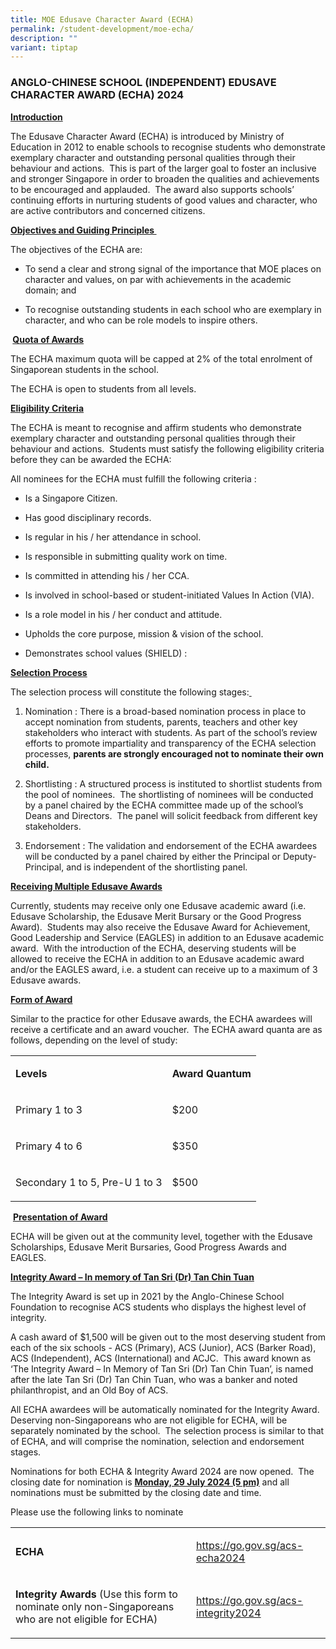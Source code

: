 ```yaml
---
title: MOE Edusave Character Award (ECHA)
permalink: /student-development/moe-echa/
description: ""
variant: tiptap
---
```

<h3>ANGLO-CHINESE SCHOOL (INDEPENDENT) EDUSAVE CHARACTER AWARD (ECHA) 2024</h3>
<p><strong><u>Introduction</u>&nbsp;</strong>
</p>
<p>The Edusave Character Award (ECHA) is introduced by Ministry of Education
in 2012 to enable schools to recognise students who demonstrate exemplary
character and outstanding personal qualities through their behaviour and
actions. &nbsp;This is part of the larger goal to foster an inclusive and
stronger Singapore in order to broaden the qualities and achievements to
be encouraged and applauded. &nbsp;The award also supports schools’ continuing
efforts in nurturing students of good values and character, who are active
contributors and concerned citizens.<strong>&nbsp;</strong>
</p>
<p><strong><u>Objectives and Guiding Principles </u></strong>&nbsp;</p>
<p>The objectives of the ECHA are:&nbsp;</p>
<ul data-tight="true" class="tight">
<li>
<p>To send a clear and strong signal of the importance that MOE places on
character and values, on par with achievements in the academic domain;
and&nbsp;</p>
</li>
<li>
<p>To recognise outstanding students in each school who are exemplary in
character, and who can be role models to inspire others.</p>
</li>
</ul>
<p><strong>&nbsp;<u>Quota of Awards</u></strong>&nbsp;</p>
<p>The ECHA maximum quota will be capped at 2% of the total enrolment of
Singaporean students in the school.&nbsp;</p>
<p>The ECHA is open to students from all levels.<strong>&nbsp;</strong>
</p>
<p><strong><u>Eligibility Criteria</u></strong>&nbsp;</p>
<p>The ECHA is meant to recognise and affirm students who demonstrate exemplary
character and outstanding personal qualities through their behaviour and
actions.&nbsp; Students must satisfy the following eligibility criteria
before they can be awarded the ECHA:<strong>&nbsp;</strong>
</p>
<p>All nominees for the ECHA must fulfill the following criteria :&nbsp;&nbsp;</p>
<ul data-tight="true" class="tight">
<li>
<p>Is a Singapore Citizen.</p>
</li>
<li>
<p>Has good disciplinary records.</p>
</li>
<li>
<p>Is regular in his / her attendance in school.</p>
</li>
<li>
<p>Is responsible in submitting quality work on time.</p>
</li>
<li>
<p>Is committed in attending his / her CCA.</p>
</li>
<li>
<p>Is involved in school-based or student-initiated Values In Action (VIA).</p>
</li>
<li>
<p>Is a role model in his / her conduct and attitude.</p>
</li>
<li>
<p>Upholds the core purpose, mission &amp; vision of the school.</p>
</li>
<li>
<p>Demonstrates school values (SHIELD) :<strong><u> <br></u></strong>
</p>
</li>
</ul>
<p><strong><u>Selection Process</u></strong>&nbsp;</p>
<p>The selection process will constitute the following stages:<u>&nbsp;</u>
</p>
<ol>
<li>
<p>Nomination : There is a broad-based nomination process in place to accept
nomination from students, parents, teachers and other key stakeholders
who interact with students. As part of the school’s review efforts to promote
impartiality and transparency of the ECHA selection processes, <strong>parents are strongly encouraged not to nominate their own child.</strong>
</p>
</li>
</ol>
<ol start="2">
<li>
<p>Shortlisting : A structured process is instituted to shortlist students
from the pool of nominees.&nbsp; The shortlisting of nominees will be conducted
by a panel chaired by the ECHA committee made up of the school’s Deans
and Directors.&nbsp; The panel will solicit feedback from different key
stakeholders.</p>
</li>
</ol>
<ol start="3">
<li>
<p>Endorsement : The validation and endorsement of the ECHA awardees will
be conducted by a panel chaired by either the Principal or Deputy-Principal,
and is independent of the shortlisting panel.&nbsp;&nbsp;<strong> <br></strong>
</p>
</li>
</ol>
<p><strong><u>Receiving Multiple Edusave Awards</u></strong>&nbsp;</p>
<p>Currently, students may receive only one Edusave academic award (i.e.
Edusave Scholarship, the Edusave Merit Bursary or the Good Progress Award).&nbsp;
Students may also receive the Edusave Award for Achievement, Good Leadership
and Service (EAGLES) in addition to an Edusave academic award.&nbsp; With
the introduction of the ECHA, deserving students will be allowed to receive
the ECHA in addition to an Edusave academic award and/or the EAGLES award,
i.e. a student can receive up to a maximum of 3 Edusave awards.</p>
<p><strong><u>Form of Award</u></strong>&nbsp;</p>
<p>Similar to the practice for other Edusave awards, the ECHA awardees will
receive a certificate and an award voucher.<strong>&nbsp; </strong>The
ECHA award quanta are as follows, depending on the level of study:&nbsp;</p>
<table style="minWidth: 50px">
<colgroup>
<col>
<col>
</colgroup>
<tbody>
<tr>
<td rowspan="1" colspan="1">
<p><strong>Levels</strong>
</p>
</td>
<td rowspan="1" colspan="1">
<p><strong>Award Quantum</strong>
</p>
</td>
</tr>
<tr>
<td rowspan="1" colspan="1">
<p>Primary 1 to 3</p>
</td>
<td rowspan="1" colspan="1">
<p>$200</p>
</td>
</tr>
<tr>
<td rowspan="1" colspan="1">
<p>Primary 4 to 6</p>
</td>
<td rowspan="1" colspan="1">
<p>$350</p>
</td>
</tr>
<tr>
<td rowspan="1" colspan="1">
<p>Secondary 1 to 5, Pre-U 1 to 3</p>
</td>
<td rowspan="1" colspan="1">
<p>$500</p>
</td>
</tr>
</tbody>
</table>
<p>&nbsp;<strong><u>Presentation of Award</u>&nbsp;</strong>
</p>
<p>ECHA will be given out at the community level, together with the Edusave
Scholarships, Edusave Merit Bursaries, Good Progress Awards and EAGLES.&nbsp;</p>
<p><strong><u>Integrity Award – In memory of Tan Sri (Dr) Tan Chin Tuan</u></strong>
</p>
<p>The Integrity Award is set up in 2021 by the Anglo-Chinese School Foundation
to recognise ACS students who displays the highest level of integrity.&nbsp;</p>
<p>A cash award of $1,500 will be given out to the most deserving student
from each of the six schools - ACS (Primary), ACS (Junior), ACS (Barker
Road), ACS (Independent), ACS (International) and ACJC.&nbsp; This award
known as ‘The Integrity Award – In Memory of Tan Sri (Dr) Tan Chin Tuan’,
is named after the late Tan Sri (Dr) Tan Chin Tuan, who was a banker and
noted philanthropist, and an Old Boy of ACS.&nbsp;</p>
<p>All ECHA awardees will be automatically nominated for the Integrity Award.
Deserving non-Singaporeans who are not eligible for ECHA, will be separately
nominated by the school.&nbsp; The selection process is similar to that
of ECHA, and will comprise the nomination, selection and endorsement stages.&nbsp;</p>
<p>Nominations for both ECHA &amp; Integrity Award 2024 are now opened.&nbsp;
The closing date for nomination is <strong><u>Monday, 29 July 2024 (5 pm)</u></strong> and
all nominations must be submitted by the closing date and time.&nbsp;</p>
<p>Please use the following links to nominate&nbsp;</p>
<table style="minWidth: 50px">
<colgroup>
<col>
<col>
</colgroup>
<tbody>
<tr>
<td rowspan="1" colspan="1">
<p><strong>ECHA</strong>
</p>
</td>
<td rowspan="1" colspan="1">
<p><a href="https://go.gov.sg/acs-echa2024" rel="noopener noreferrer nofollow" target="_blank">https://go.gov.sg/acs-echa2024</a>&nbsp;</p>
</td>
</tr>
<tr>
<td rowspan="1" colspan="1">
<p><strong>Integrity Awards </strong>(Use this form to nominate only non-Singaporeans
who are not eligible for ECHA) &nbsp;</p>
</td>
<td rowspan="1" colspan="1">
<p><a href="https://go.gov.sg/acs-echa2024" rel="noopener noreferrer nofollow" target="_blank">https://go.gov.sg/acs-integrity2024</a>&nbsp;</p>
</td>
</tr>
</tbody>
</table>
<p></p>